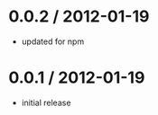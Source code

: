 
0.0.2 / 2012-01-19
=====================

  * updated for npm


0.0.1 / 2012-01-19
=====================

  * initial release


